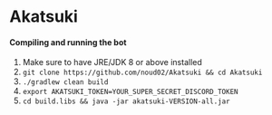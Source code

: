 # Akatsuki

#### Compiling and running the bot
1. Make sure to have JRE/JDK 8 or above installed
2. `git clone https://github.com/noud02/Akatsuki && cd Akatsuki`
3. `./gradlew clean build`
4. `export AKATSUKI_TOKEN=YOUR_SUPER_SECRET_DISCORD_TOKEN`
5. `cd build.libs && java -jar akatsuki-VERSION-all.jar`